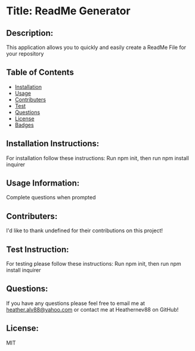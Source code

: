 
  # Title: ReadMe Generator
  
  ## Description:
  This application allows you to quickly and easily create a ReadMe File for your repository

  ## Table of Contents

  * [Installation](#installation)
  * [Usage](#usage)
  * [Contributers](#contributing)
  * [Test](#test)
  * [Questions](#questions)
  * [License](#license)
  * [Badges](#badges)
  
  ## Installation Instructions:
  For installation follow these instructions: Run npm init, then run npm install inquirer
  ## Usage Information:
  Complete questions when prompted
  ## Contributers:
  I'd like to thank undefined for their contributions on this project!
  ## Test Instruction:
  For testing please follow these instructions: Run npm init, then run npm install inquirer
## Questions:
If you have any questions please feel free to email me at heather.alv88@yahoo.com or contact me at Heathernev88 on GitHub!
  ## License: 
  MIT


